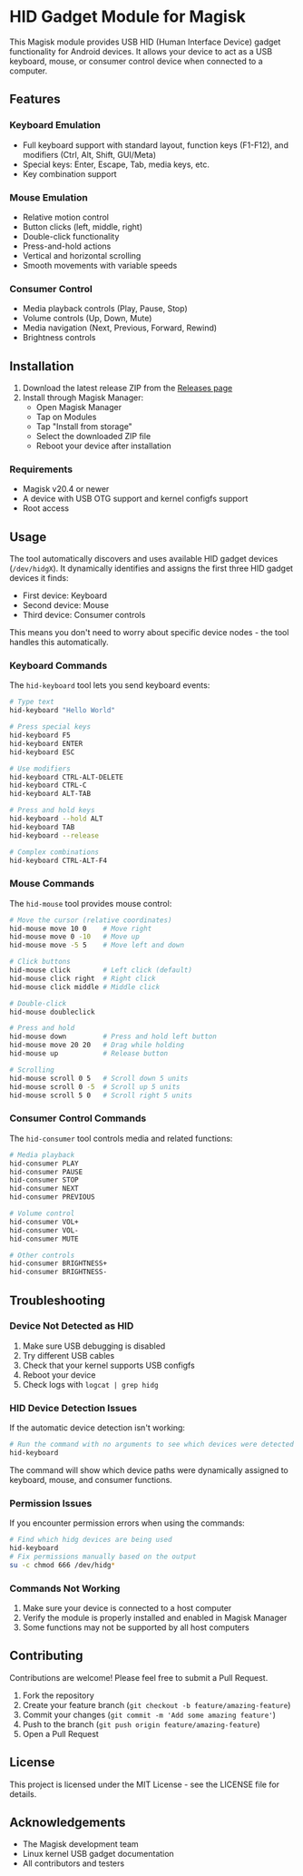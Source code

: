 # HID Gadget Module for Magisk

This Magisk module provides USB HID (Human Interface Device) gadget functionality for Android devices. It allows your device to act as a USB keyboard, mouse, or consumer control device when connected to a computer.

## Features

### Keyboard Emulation
- Full keyboard support with standard layout, function keys (F1-F12), and modifiers (Ctrl, Alt, Shift, GUI/Meta)
- Special keys: Enter, Escape, Tab, media keys, etc.
- Key combination support

### Mouse Emulation
- Relative motion control
- Button clicks (left, middle, right)
- Double-click functionality
- Press-and-hold actions
- Vertical and horizontal scrolling
- Smooth movements with variable speeds

### Consumer Control
- Media playback controls (Play, Pause, Stop)
- Volume controls (Up, Down, Mute)
- Media navigation (Next, Previous, Forward, Rewind)
- Brightness controls

## Installation

1. Download the latest release ZIP from the [Releases page](https://github.com/kelexine/hid-gadget-module/releases)
2. Install through Magisk Manager:
   - Open Magisk Manager
   - Tap on Modules
   - Tap "Install from storage"
   - Select the downloaded ZIP file
   - Reboot your device after installation

### Requirements

- Magisk v20.4 or newer
- A device with USB OTG support and kernel configfs support
- Root access

## Usage

The tool automatically discovers and uses available HID gadget devices (`/dev/hidgX`). It dynamically identifies and assigns the first three HID gadget devices it finds:
- First device: Keyboard
- Second device: Mouse
- Third device: Consumer controls

This means you don't need to worry about specific device nodes - the tool handles this automatically.

### Keyboard Commands

The `hid-keyboard` tool lets you send keyboard events:

```bash
# Type text
hid-keyboard "Hello World"

# Press special keys
hid-keyboard F5
hid-keyboard ENTER
hid-keyboard ESC

# Use modifiers
hid-keyboard CTRL-ALT-DELETE
hid-keyboard CTRL-C
hid-keyboard ALT-TAB

# Press and hold keys
hid-keyboard --hold ALT
hid-keyboard TAB
hid-keyboard --release

# Complex combinations
hid-keyboard CTRL-ALT-F4
```

### Mouse Commands

The `hid-mouse` tool provides mouse control:

```bash
# Move the cursor (relative coordinates)
hid-mouse move 10 0    # Move right
hid-mouse move 0 -10   # Move up
hid-mouse move -5 5    # Move left and down

# Click buttons
hid-mouse click        # Left click (default)
hid-mouse click right  # Right click
hid-mouse click middle # Middle click

# Double-click
hid-mouse doubleclick

# Press and hold
hid-mouse down         # Press and hold left button
hid-mouse move 20 20   # Drag while holding
hid-mouse up           # Release button

# Scrolling
hid-mouse scroll 0 5   # Scroll down 5 units
hid-mouse scroll 0 -5  # Scroll up 5 units
hid-mouse scroll 5 0   # Scroll right 5 units
```

### Consumer Control Commands

The `hid-consumer` tool controls media and related functions:

```bash
# Media playback
hid-consumer PLAY
hid-consumer PAUSE
hid-consumer STOP
hid-consumer NEXT
hid-consumer PREVIOUS

# Volume control
hid-consumer VOL+
hid-consumer VOL-
hid-consumer MUTE

# Other controls
hid-consumer BRIGHTNESS+
hid-consumer BRIGHTNESS-
```

## Troubleshooting

### Device Not Detected as HID

1. Make sure USB debugging is disabled
2. Try different USB cables
3. Check that your kernel supports USB configfs
4. Reboot your device
5. Check logs with `logcat | grep hidg`

### HID Device Detection Issues

If the automatic device detection isn't working:

```bash
# Run the command with no arguments to see which devices were detected
hid-keyboard
```

The command will show which device paths were dynamically assigned to keyboard, mouse, and consumer functions.

### Permission Issues

If you encounter permission errors when using the commands:

```bash
# Find which hidg devices are being used
hid-keyboard
# Fix permissions manually based on the output
su -c chmod 666 /dev/hidg*
```

### Commands Not Working

1. Make sure your device is connected to a host computer
2. Verify the module is properly installed and enabled in Magisk Manager
3. Some functions may not be supported by all host computers

## Contributing

Contributions are welcome! Please feel free to submit a Pull Request.

1. Fork the repository
2. Create your feature branch (`git checkout -b feature/amazing-feature`)
3. Commit your changes (`git commit -m 'Add some amazing feature'`)
4. Push to the branch (`git push origin feature/amazing-feature`)
5. Open a Pull Request

## License

This project is licensed under the MIT License - see the LICENSE file for details.

## Acknowledgements

- The Magisk development team
- Linux kernel USB gadget documentation
- All contributors and testers
